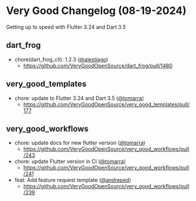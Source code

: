# Very Good Changelog (08-19-2024)

Getting up to speed with Flutter 3.24 and Dart 3.5

## dart_frog

- chore(dart_frog_cli): 1.2.3 ([@alestiago](https://github.com/alestiago))
  - https://github.com/VeryGoodOpenSource/dart_frog/pull/1480

## very_good_templates

- chore: update to Flutter 3.24 and Dart 3.5 ([@tomarra](https://github.com/tomarra))
  - https://github.com/VeryGoodOpenSource/very_good_templates/pull/177

## very_good_workflows

- chore: update docs for new flutter version ([@tomarra](https://github.com/tomarra))
  - https://github.com/VeryGoodOpenSource/very_good_workflows/pull/243
- chore: update Flutter version in CI ([@tomarra](https://github.com/tomarra))
  - https://github.com/VeryGoodOpenSource/very_good_workflows/pull/241
- feat: Add feature request template ([@andreped](https://github.com/andreped))
  - https://github.com/VeryGoodOpenSource/very_good_workflows/pull/239
